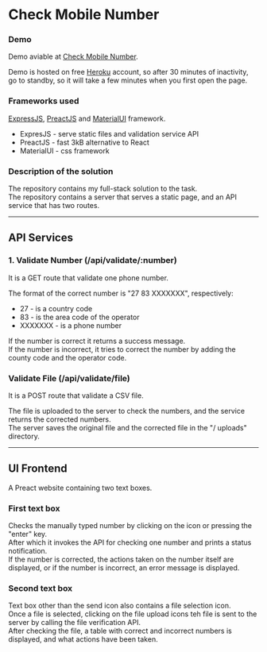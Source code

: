# Check Mobile Number

### Demo

Demo aviable at [Check Mobile Number](https://check-mobile-number.herokuapp.com/).

Demo is hosted on free [Heroku](https://www.heroku.com/home) account, so after 30 minutes of inactivity, go to standby, so it will take a few minutes when you first open the page.

### Frameworks used

[ExpressJS](https://expressjs.com/), [PreactJS](https://preactjs.com/) and [MaterialUI](https://material-ui.com/) framework.

- ExpresJS - serve static files and validation service API
- PreactJS - fast 3kB alternative to React
- MaterialUI - css framework

### Description of the solution

The repository contains my full-stack solution to the task.  
The repository contains a server that serves a static page, and an API service that has two routes.

---

## API Services

<!-- ### GET route (/api/validate/:number) -->

### 1. Validate Number (/api/validate/:number)

It is a GET route that validate one phone number.

The format of the correct number is "27 83 XXXXXXX", respectively:

- 27 - is a country code
- 83 - is the area code of the operator
- XXXXXXX - is a phone number

If the number is correct it returns a success message.  
If the number is incorrect, it tries to correct the number by adding the county code and the operator code.

### Validate File (/api/validate/file)

It is a POST route that validate a CSV file.

The file is uploaded to the server to check the numbers, and the service returns the corrected numbers.  
The server saves the original file and the corrected file in the "/ uploads" directory.

---

## UI Frontend

A Preact website containing two text boxes.

### First text box

Checks the manually typed number by clicking on the icon or pressing the "enter" key.  
After which it invokes the API for checking one number and prints a status notification.  
If the number is corrected, the actions taken on the number itself are displayed, or if the number is incorrect, an error message is displayed.

### Second text box

Text box other than the send icon also contains a file selection icon.  
Once a file is selected, clicking on the file upload icons teh file is sent to the server by calling the file verification API.  
After checking the file, a table with correct and incorrect numbers is displayed, and what actions have been taken.
